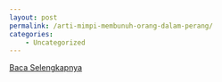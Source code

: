```yaml
---
layout: post
permalink: /arti-mimpi-membunuh-orang-dalam-perang/
categories:
    - Uncategorized
---
```


[Baca Selengkapnya](/01)
